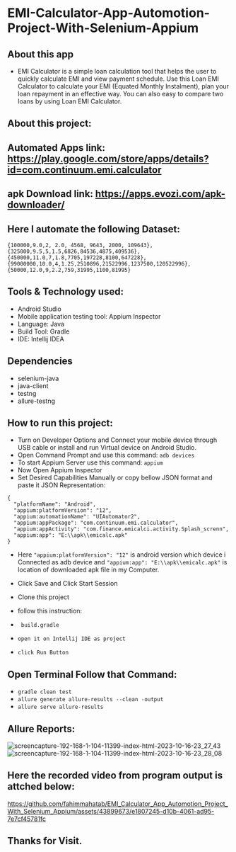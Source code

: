 # EMI-Calculator-App-Automotion-Project-With-Selenium-Appium
## About this app
- EMI Calculator is a simple loan calculation tool that helps the user to quickly calculate EMI and view payment schedule. Use this Loan EMI Calculator to calculate your EMI (Equated Monthly Instalment), plan your loan repayment in an effective way. You can also easy to compare two loans by using Loan EMI Calculator.
## About this project:
## Automated Apps link: https://play.google.com/store/apps/details?id=com.continuum.emi.calculator
## apk Download link: https://apps.evozi.com/apk-downloader/
## Here I automate the following Dataset:
```
{100000,9.0,2, 2.0, 4568, 9643, 2000, 109643},
{325000,9.5,5,1.5,6826,84536,4875,409536},
{450000,11.0,7,1.8,7705,197228,8100,647228},
{99000000,10.0,4,1.25,2510896,21522996,1237500,120522996},
{50000,12.0,9,2.2,759,31995,1100,81995}
```
## Tools & Technology used:
- Android Studio
- Mobile application testing tool: Appium Inspector
- Language: Java
- Build Tool: Gradle
- IDE: Intellij IDEA
 
 ## Dependencies
- selenium-java
- java-client
- testng
- allure-testng

## How to run this project:
- Turn on Developer Options and Connect your mobile device through USB cable or install and run Virtual device on Android Studio.
- Open Command Prompt and use this command: ```adb devices```
- To start Appium Server use this command: ```appium```
- Now Open Appium Inspector
- Set Desired Capabilities Manually or copy bellow JSON format and paste it JSON Representation:
```
{
  "platformName": "Android",
  "appium:platformVersion": "12",
  "appium:automationName": "UIAutomator2",
  "appium:appPackage": "com.continuum.emi.calculator",
  "appium:appActivity": "com.finance.emicalci.activity.Splash_screnn",
  "appium:app": "E:\\apk\\emicalc.apk"
}
```     
- Here ``` "appium:platformVersion": "12" ``` is android version which device i Connected as adb device and ``` "appium:app": "E:\\apk\\emicalc.apk" ``` is location of downloaded apk file in my Computer.
- Click Save and Click Start Session
  
- Clone this project
- follow this instruction:
- ```  build.gradle ```
- ``` open it on Intellij IDE as project ```
- ``` click Run Button ```
  
## Open Terminal Follow that Command:
- ``` gradle clean test ```
- ``` allure generate allure-results --clean -output ```
- ``` allure serve allure-results ```
  
## Allure Reports:
![screencapture-192-168-1-104-11399-index-html-2023-10-16-23_27_43](https://github.com/fahimmahatab/EMI_Calculator_App_Automotion_Project_With_Selenium_Appium/assets/43899673/c252d7d6-f577-459b-87ea-e2ee7936e188)
![screencapture-192-168-1-104-11399-index-html-2023-10-16-23_28_08](https://github.com/fahimmahatab/EMI_Calculator_App_Automotion_Project_With_Selenium_Appium/assets/43899673/425565fb-9304-4d25-850b-876b86470678)

## Here the recorded video from program output is attched below:
https://github.com/fahimmahatab/EMI_Calculator_App_Automotion_Project_With_Selenium_Appium/assets/43899673/e1807245-d10b-4061-ad95-7e7cf45781fc

## Thanks for Visit.
